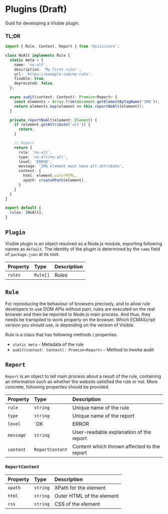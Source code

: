 # Plugins (Draft)

Guid for developing a Visible plugin.

### TL;DR

```ts
import { Rule, Context, Report } from '@visi/core';

class NoAlt implements Rule {
  static meta = {
    name: 'no-alt',
    description: 'My first rule!',
    url: 'https://exmaple.com/my-rule',
    fixable: true,
    deprecated: false,
  };

  async audit(context: Context): Promise<Report> {
    const elements = Array.from(document.getElementByTagName('IMG'));
    return elements.map(element => this.reportNoAlt(element));
  }

  private reportNoAlt(element: Element) {
    if (element.getAttribute('alt')) {
      return;
    }

    // Report
    return {
      rule: 'no-alt',
      type: 'no-alt/no-alt',
      level: 'ERROR',
      message: 'IMG element must have alt attribute',
      content: {
        html: element.outerHTML,
        xpath: createXPath(element),
      }
    }
  }
}

export default {
  rules: [NoAlt],
}
```

## `Plugin`

Visible plugin is an object resolved as a Node.js module, exporting following names as `default`. The identity of the plugin is determined by the `name` field of `package.json` at its root.

| Property | Type     | Description |
| :------- | :------- | :---------- |
| `rules`  | `Rule[]` | Rules       |

## `Rule`

For reproducing the behaviour of browsers precisely, and to allow rule developers to use DOM APIs without pain, rules are executed on the real browser and then be reported to Node.js main process. And thus, they needs be transpiled to work properly on the browser. Which ECMAScript version you should use, is depending on the version of Visible.

Rule is a class that has following methods / properties.

- `static meta` - Metadata of the rule
- `audit(context: Context): Promise<Report>` - Method to invoke audit

## `Report`

`Report` is an object to tell main process about a result of the rule, containing an information such as whether the website satisfied the rule or not. More concrete, following properties should be provided.

| Property  | Type                | Description                                 |
| :-------- | :------------------ | :------------------------------------------ |
| `rule`    | `string`            | Unique name of the rule                     |
| `type`    | `string`            | Unique name of the report                   |
| `level`   | `OK | ERROR | WARN` | Level of seriousness of the report          |
| `message` | `string`            | User-readable explanation of the report     |
| `content` | `ReportContent`     | Content which thrown affected to the report |

### `ReportContent`

| Property | Type     | Description               |
| :------- | :------- | :------------------------ |
| `xpath`  | `string` | XPath for the element     |
| `html`   | `string` | Outer HTML of the element |
| `css`    | `string` | CSS of the element        |
